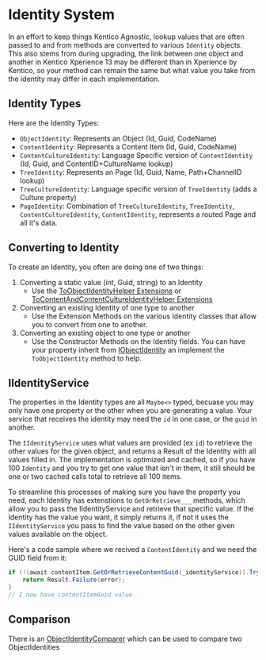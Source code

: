 # Identity System

In an effort to keep things Kentico Agnostic, lookup values that are often passed to and from methods are converted to various `Identity` objects.  This also stems from during upgrading, the link between one object and another in Kentico Xperience 13 may be different than in Xperience by Kentico, so your method can remain the same but what value you take from the identity may differ in each implementation.

## Identity Types

Here are the Identity Types:

- `ObjectIdentity`: Represents an Object (Id, Guid, CodeName)
- `ContentIdentity`: Represents a Content Item (Id, Guid, CodeName)
- `ContentCultureIdentity`: Language Specific version of `ContentIdentity` (Id, Guid, and ContentID+CultureName lookup)
- `TreeIdentity`: Represents an Page (Id, Guid, Name, Path+ChannelID lookup)
- `TreeCultureIdentity`: Language specific version of `TreeIdentity` (adds a Culture property)
- `PageIdentity`: Combination of `TreeCultureIdentity`, `TreeIdentity`, `ContentCultureIdentity`, `ContentIdentity`, represents a routed Page and all it's data.

## Converting to Identity

To create an Identity, you often are doing one of two things:

1. Converting a static value (int, Guid, string) to an Identity
    - Use the [ToObjectIdentityHelper Extensions](../../src/Core/Core.Models/Extensions/ToObjectIdentityHelper.cs) or [ToContentAndContentCultureIdentityHelper Extensions](../../src/Core/Core.Models/Extensions/ToContentAndContentCultureIdentityHelper.cs)
2. Converting an existing Identity of one type to another
    - Use the Extension Methods on the various Identity classes that allow you to convert from one to another.
3. Converting an existing object to one type or another
    - Use the Constructor Methods on the Identity fields.  You can have your property inherit from [IObjectIdentity](../../src/Core/Core.Models/Interfaces/IObjectIdentity.cs) an implement the `ToObjectIdentity` method to help.

## IIdentityService

The properties in the Identity types are all `Maybe<>` typed, becuase you may only have one property or the other when you are generating a value.  Your service that receives the identity may need the `id` in one case, or the `guid` in another.

The `IIdentityService` uses what values are provided (ex `id`) to retrieve the other values for the given object, and returns a Result<T> of the Identity with all values filled in.  The implementation is optimized and cached, so if you have 100 `Identity` and you try to get one value that isn't in them, it still should be one or two cached calls total to retrieve all 100 items.

To streamline this processes of making sure you have the property you need, each Identity has extenstions to `GetOrRetrieve___` methods, which allow you to pass the IIdentityService and retrieve that specific value.  If the Identity has the value you want, it simply returns it, if not it uses the `IIdentityService` you pass to find the value based on the other given values available on the object.

Here's a code sample where we recived a `ContentIdentity` and we need the GUID field from it:

```csharp
if (!(await contentItem.GetOrRetrieveContentGuid(_identityService)).TryGetValue(out var contentItemGuid, out var error)) {
    return Result.Failure(error);
}
// I now have contentItemGuid value
```

## Comparison

There is an [ObjectIdentityComparer](../../src/Core/Core.Library/Comparers/ObjectIdentityComparer.cs) which can be used to compare two ObjectIdentities

